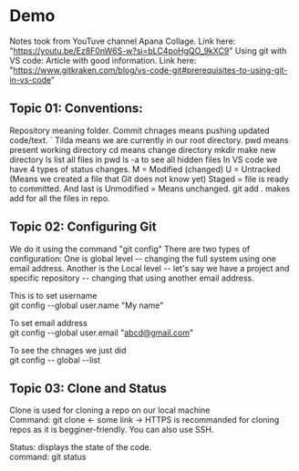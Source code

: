 # Demo
Notes took from YouTuve channel Apana Collage. Link here: "https://youtu.be/Ez8F0nW6S-w?si=bLC4poHgQO_9kXC9"
Using git with VS code: Article with good information. Link here: "https://www.gitkraken.com/blog/vs-code-git#prerequisites-to-using-git-in-vs-code"

<h2>Topic 01: Conventions: </h2>
Repository meaning folder.
Commit chnages means pushing updated code/text.
` Tilda means we are currently in our root directory.
pwd means present working directory
cd means change directory
mkdir make new directory
ls list all files in pwd
ls -a to see all hidden files
In VS code we have 4 types of status changes. M = Modified (changed) U = Untracked (Means we created a file that Git does not know yet) Staged = file is ready to committed. And last is Unmodified = Means unchanged.
git add . makes add for all the files in repo.

<h2> Topic 02: Configuring Git </h2>
We do it using the command "git config" 
There are two types of configuration: One is global level -- changing the full system using one email address. Another is the Local level -- let's say we have a project and specific repository -- changing that using another email address.

This is to set username<br>
git config --global user.name "My name"

To set email address<br>
git config --global user.email "abcd@gmail.com"

To see the chnages we just did <br>
git config -- global --list

<h2> Topic 03: Clone and Status </h2>
Clone is used for cloning a repo on our local machine <br>
Command: git clone <- some link ->
HTTPS is recommanded for cloning repos as it is begginer-friendly. You can also use SSH.

Status: displays the state of the code. <br>
command: git status
